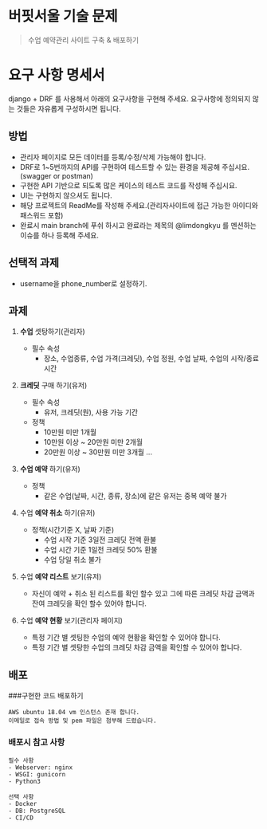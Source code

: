 # 버핏서울 기술 문제 
> 수업 예약관리 사이트 구축 & 배포하기


# 요구 사항 명세서

django + DRF 를 사용해서 아래의 요구사항을 구현해 주세요.
요구사항에 정의되지 않는 것들은 자유롭게 구성하시면 됩니다.


## 방법
- 관리자 페이지로 모든 데이터를 등록/수정/삭제 가능해야 합니다.
- DRF로 1~5번까지의 API를 구현하여 테스트할 수 있는 환경을 제공해 주십시요.(swagger or postman)
- 구현한 API 기반으로 되도록 많은 케이스의 테스트 코드를 작성해 주십시요.
- UI는 구현하지 않으셔도 됩니다.
- 해당 프로젝트의 ReadMe를 작성해 주세요.(관리자사이트에 접근 가능한 아이디와 패스워드 포함)
- 완료시 main branch에 푸쉬 하시고 완료라는 제목의 @limdongkyu 를 멘션하는 이슈를 하나 등록해 주세요.


## 선택적 과제
- username을 phone_number로 설정하기.

## 과제
1. **수업** 셋탕하기(관리자)

    - 필수 속성
        - 장소, 수업종류, 수업 가격(크레딧), 수업 정원, 수업 날짜, 수업의 시작/종료시간

    
2. **크레딧** 구매 하기(유저)

    - 필수 속성
        - 유저, 크레딧(원), 사용 가능 기간
    - 정책
        - 10만원 미만 1개월
        - 10만원 이상 ~ 20만원 미만 2개월
        - 20만원 이상 ~ 30만원 미만 3개월
          ...


3. **수업 예약** 하기(유저)

    - 정책
        - 같은 수업(날짜, 시간, 종류, 장소)에 같은 유저는 중복 예약 불가


4. 수업 **예약 취소** 하기(유저)

    - 정책(시간기준 X, 날짜 기준)
        - 수업 시작 기준 3일전 크레딧 전액 환불
        - 수업 시간 기준 1일전 크레딧 50% 환불
        - 수업 당일 취소 불가


5. 수업 **예약 리스트** 보기(유저)

    - 자신이 예약 + 취소 된 리스트를 확인 할수 있고 그에 따른 크레딧 차감 금액과 잔여 크레딧을 확인 할수 있어야 합니다.


6. 수업 **예약 현황** 보기(관리자 페이지)

    - 특정 기간 별 셋팅한 수업의 예약 현황을 확인할 수 있어야 합니다.
    - 특정 기간 별 셋탕한 수업의 크레딧 차감 금액을 확인할 수 있어야 합니다.
    
## 배포
###구현한 코드 배포하기

    AWS ubuntu 18.04 vm 인스턴스 존재 합니다.
    이메일로 접속 방법 및 pem 파일은 첨부해 드렸습니다.


### 배포시 참고 사항

    필수 사항
    - Webserver: nginx
    - WSGI: gunicorn
    - Python3

    선택 사항
    - Docker
    - DB: PostgreSQL
    - CI/CD
